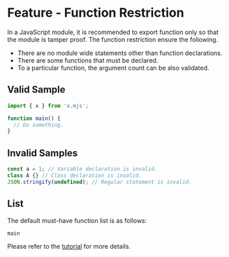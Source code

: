 # Feature - Function Restriction

In a JavaScript module, it is recommended to export function only so that the module is tamper proof. The function restriction ensure the following.

- There are no module wide statements other than function declarations.
- There are some functions that must be declared.
- To a particular function, the argument count can be also validated.

## Valid Sample

```js
import { x } from 'x.mjs';

function main() {
  // Do something.
}
```

## Invalid Samples

```js
const a = 1; // Variable declaration is invalid.
class A {} // Class declaration is invalid.
JSON.stringify(undefined); // Regular statement is invalid.
```

## List

The default must-have function list is as follows:

```js
main
```

Please refer to the [tutorial](../tutorials/tutorial_sanitizer_04_function_restriction.md) for more details.
